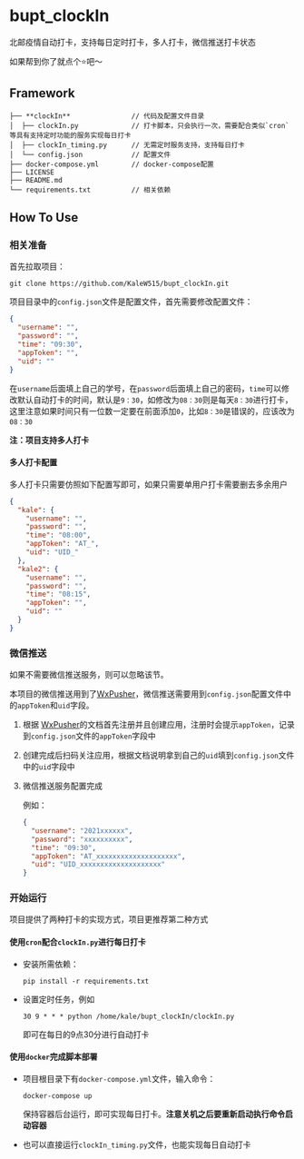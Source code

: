 # bupt_clockIn
北邮疫情自动打卡，支持每日定时打卡，多人打卡，微信推送打卡状态

如果帮到你了就点个:star:吧～

## Framework

```
├── **clockIn**               // 代码及配置文件目录
│  ├── clockIn.py             // 打卡脚本，只会执行一次，需要配合类似`cron`等具有支持定时功能的服务实现每日打卡
│  ├── clockIn_timing.py      // 无需定时服务支持，支持每日打卡
│  └── config.json            // 配置文件
├── docker-compose.yml        // docker-compose配置
├── LICENSE
├── README.md 
└── requirements.txt          // 相关依赖
```

## How To Use

### 相关准备

首先拉取项目：

`git clone https://github.com/KaleW515/bupt_clockIn.git`

项目目录中的`config.json`文件是配置文件，首先需要修改配置文件：

```json
{
  "username": "",
  "password": "",
  "time": "09:30",
  "appToken": "",
  "uid": ""
}
```

在`username`后面填上自己的学号，在`password`后面填上自己的密码，`time`可以修改默认自动打卡的时间，默认是`9：30`，如修改为`08：30`则是每天`8：30`进行打卡，这里注意如果时间只有一位数一定要在前面添加`0`，比如`8：30`是错误的，应该改为`08：30`

**注：项目支持多人打卡**

#### 多人打卡配置

多人打卡只需要仿照如下配置写即可，如果只需要单用户打卡需要删去多余用户

```json
{
  "kale": {
    "username": "",
    "password": "",
    "time": "08:00",
    "appToken": "AT_",
    "uid": "UID_"
  },
  "kale2": {
    "username": "",
    "password": "",
    "time": "08:15",
    "appToken": "",
    "uid": ""
  }
}
```

### 微信推送

如果不需要微信推送服务，则可以忽略该节。

本项目的微信推送用到了[WxPusher](https://github.com/wxpusher/wxpusher-client)，微信推送需要用到`config.json`配置文件中的`appToken`和`uid`字段。

1. 根据 [WxPusher](https://wxpusher.zjiecode.com/docs/#/)的文档首先注册并且创建应用，注册时会提示`appToken`，记录到`config.json`文件的`appToken`字段中

2. 创建完成后扫码关注应用，根据文档说明拿到自己的`uid`填到`config.json`文件中的`uid`字段中

3. 微信推送服务配置完成

   例如：

   ```json
   {
     "username": "2021xxxxxx",
     "password": "xxxxxxxxxx",
     "time": "09:30",
     "appToken": "AT_xxxxxxxxxxxxxxxxxxxx",
     "uid": "UID_xxxxxxxxxxxxxxxxxxxx"
   }
   ```

### 开始运行

项目提供了两种打卡的实现方式，项目更推荐第二种方式

#### 使用`cron`配合`clockIn.py`进行每日打卡

- 安装所需依赖：

  `pip install -r requirements.txt`

- 设置定时任务，例如

  `30 9 * * * python /home/kale/bupt_clockIn/clockIn.py`

  即可在每日的9点30分进行自动打卡

#### 使用`docker`完成脚本部署

- 项目根目录下有`docker-compose.yml`文件，输入命令：

  `docker-compose up`

  保持容器后台运行，即可实现每日打卡。**注意关机之后要重新启动执行命令启动容器**

- 也可以直接运行`clockIn_timing.py`文件，也能实现每日自动打卡
